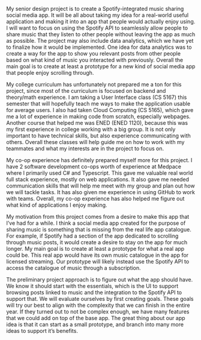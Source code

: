 <p>My senior design project is to create a Spotify-integrated music sharing social media app. It will be all about taking my idea for a real-world useful application and making it into an app that people would actually enjoy using. I will want to focus on using the Spotify API to seamlessly allow people to share music that they listen to other people without leaving the app as much as possible. The project may also include data analytics, which we have yet to finalize how it would be implemented. One idea for data analytics was to create a way for the app to show you relevant posts from other people based on what kind of music you interacted with previously. Overall the main goal is to create at least a prototype for a new kind of social media app that people enjoy scrolling through. </p>
	<p>My college curriculum has unfortunately not prepared me a ton for this project, since most of the curriculum is focused on backend and theory/math experience. I am taking a User Interface class (CS 5167) this semester that will hopefully teach me ways to make the application usable for average users. I also had taken Cloud Computing (CS 5165), which gave me a lot of experience in making code from scratch, especially webpages. Another course that helped me was ENED (ENED 1120), because this was my first experience in college working with a big group. It is not only important to have technical skills, but also experience communicating with others. Overall these classes will help guide me on how to work with my teammates and what my interests are in the project to focus on. </p>
	<p>My co-op experience has definitely prepared myself more for this project. I have 2 software development co-ops worth of experience at Medpace where I primarily used C# and Typescript. This gave me valuable real world full stack experience, mostly on web applications. It also gave me needed communication skills that will help me meet with my group and plan out how we will tackle tasks. It has also given me experience in using GitHub to work with teams. Overall, my co-op experience has also helped me figure out what kind of applications I enjoy making.</p>
	<p>My motivation from this project comes from a desire to make this app that I’ve had for a while. I think a social media app created for the purpose of sharing music is something that is missing from the real life app catalogue. For example, if Spotify had a section of the app dedicated to scrolling through music posts, it would create a desire to stay on the app for much longer. My main goal is to create at least a prototype for what a real app could be. This real app would have its own music catalogue in the app for licensed streaming. Our prototype will likely instead use the Spotify API to access the catalogue of music through a subscription.</p>
	<p>The preliminary project approach is to figure out what the app should have. We know it should start with the essentials, which is the UI to support browsing posts linked to music and the integration to the Spotify API to support that. We will evaluate ourselves by first creating goals. These goals will try our best to align with the complexity that we can finish in the entire year. If they turned out to not be complex enough, we have many features that we could add on top of the base app. The great thing about our app idea is that it can start as a small prototype, and branch into many more ideas to support it’s benefits.</p>
